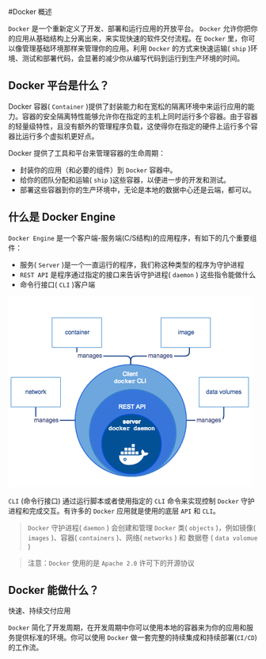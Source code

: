 #Docker 概述

`Docker` 是一个重新定义了开发、部署和运行应用的开放平台。 `Docker` 允许你把你的应用从基础结构上分离出来，来实现快速的软件交付流程。在 `Docker` 里，你可以像管理基础环境那样来管理你的应用。利用 `Docker` 的方式来快速运输( `ship` )环境、测试和部署代码，会显著的减少你从编写代码到运行到生产环境的时间。

## Docker 平台是什么？

Docker 容器( `Container` )提供了封装能力和在宽松的隔离环境中来运行应用的能力。容器的安全隔离特性能够允许你在指定的主机上同时运行多个容器。由于容器的轻量级特性，且没有额外的管理程序负载，这使得你在指定的硬件上运行多个容器比运行多个虚拟机更好点。

 Docker 提供了工具和平台来管理容器的生命周期：

- 封装你的应用（和必要的组件）到 `Docker` 容器中。
- 给你的团队分配和运输( `ship` )这些容器，以便进一步的开发和测试。
- 部署这些容器到你的生产环境中，无论是本地的数据中心还是云端，都可以。

## 什么是 Docker Engine

`Docker Engine` 是一个客户端-服务端(C/S结构)的应用程序，有如下的几个重要组件：

- 服务( `Server` )是一个一直运行的程序，我们称这种类型的程序为守护进程
- `REST API` 是程序通过指定的接口来告诉守护进程( `daemon` ) 这些指令能做什么
- 命令行接口( `CLI` )客户端

![官方架构图](../images/engine-components-flow.png)

`CLI` (命令行接口) 通过运行脚本或者使用指定的 `CLI` 命令来实现控制 `Docker` 守护进程和完成交互。有许多的 `Docker` 应用就是使用的底层 `API` 和 `CLI`。

> `Docker` 守护进程( `daemon` ) 会创建和管理 `Docker` 类( `objects` )，例如镜像( `images` )、容器( `containers` )、网络( `networks` ) 和 数据卷 ( `data volomue` )

> 注意：`Docker` 使用的是 `Apache 2.0` 许可下的开源协议

## Docker 能做什么？

快速、持续交付应用

`Docker` 简化了开发周期，在开发周期中你可以使用本地的容器来为你的应用和服务提供标准的环境。你可以使用 `Docker` 做一套完整的持续集成和持续部署(`CI/CD`)的工作流。




